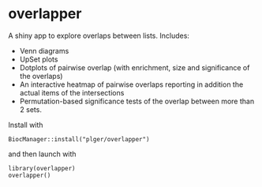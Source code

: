 # overlapper

A shiny app to explore overlaps between lists. Includes:

* Venn diagrams
* UpSet plots
* Dotplots of pairwise overlap (with enrichment, size and significance of the overlaps)
* An interactive heatmap of pairwise overlaps reporting in addition the actual items of the intersections
* Permutation-based significance tests of the overlap between more than 2 sets.

Install with
```
BiocManager::install("plger/overlapper")
```

and then launch with
```
library(overlapper)
overlapper()
```

